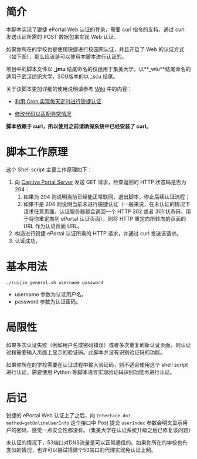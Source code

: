 # 简介

本脚本实现了锐捷 ePortal Web 认证的登录，需要 curl 指令的支持，通过 curl 发送认证所需的 POST 数据包来实现 Web 认证。

如果你所在的学校也是使用锐捷进行校园网认证，并且开启了 Web 的认证方式（如下图），那么应该是可以使用本脚本进行认证的。

项目中的脚本文件以 **_jmu** 结尾命名的仅适用于集美大学，以**_wtu**结尾命名的适用于武汉纺织大学，SCU版本的以 _scu 结尾。

关于该脚本更加详细的使用说明请参考 [Wiki](https://github.com/LGiki/RuijiePortalLoginTool/wiki) 中的内容：

- [利用 Cron 实现每天定时进行锐捷认证](https://github.com/LGiki/RuijiePortalLoginTool/wiki/%E5%88%A9%E7%94%A8-Cron-%E5%AE%9E%E7%8E%B0%E6%AF%8F%E5%A4%A9%E5%AE%9A%E6%97%B6%E8%BF%9B%E8%A1%8C%E9%94%90%E6%8D%B7%E8%AE%A4%E8%AF%81)

- [修改代码以适配异常情况](https://github.com/LGiki/RuijiePortalLoginTool/wiki/%E4%BF%AE%E6%94%B9%E4%BB%A3%E7%A0%81%E4%BB%A5%E9%80%82%E9%85%8D%E5%BC%82%E5%B8%B8%E6%83%85%E5%86%B5)

**脚本依赖于 curl，所以使用之前请确保系统中已经安装了 curl。**

# 脚本工作原理

这个 Shell script 主要工作原理如下：

1. 向 [Captive Portal Server](https://en.wikipedia.org/wiki/Captive_portal) 发送 GET 请求，检查返回的 HTTP 状态码是否为 204：
   1. 如果为 204 则说明当前已经能正常联网，退出脚本，停止后续认证流程；
   2. 如果不是 204 则说明当前未进行锐捷认证（一般来说，在未认证的情况下请求任意页面，认证服务器都会返回一个 HTTP 302 或者 301 状态码，用于将你重定向到 ePortal 认证页面），则将 HTTP 重定向所转向的页面的 URL 作为认证页面 URL。
2. 构造进行锐捷 ePortal 认证所需的 HTTP 请求，并通过 curl 发送该请求。
3. 认证成功。

# 基本用法

```shell
./ruijie_general.sh username password
```

- username 参数为认证用户名。
- password 参数为认证密码。


# 局限性

如果多次认证失败（例如用户名或密码错误）或者多次重复刷新认证页面，则认证过程需要输入页面上显示的验证码。此脚本并没有识别验证码的功能。

如果你所在的学校需要在认证过程中输入验证码，则不适合使用这个 shell script 进行认证，需要使用 Python 等脚本语言实现验证码识别功能再进行认证。

# 后记

锐捷的 ePortal Web 认证上了之后，向 `InterFace.do?method=getOnlineUserInfo` 这个接口中 Post 提交 `userIndex` 参数会明文显示用户的密码，感觉一点安全性都没有。（集美大学在认证系统升级之后已修复该问题）

未认证的情况下，53端口对DNS流量是可以正常通信的。如果你所在的学校也有类似的情况，也许可以尝试搭建个53端口的代理实现免认证上网。
